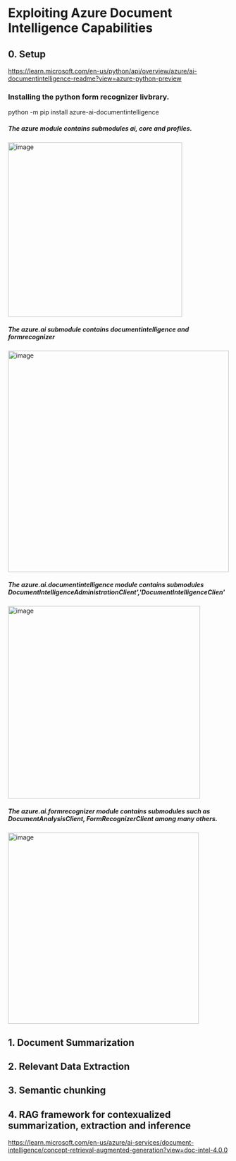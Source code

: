 # Exploiting Azure Document Intelligence Capabilities

## 0. Setup
https://learn.microsoft.com/en-us/python/api/overview/azure/ai-documentintelligence-readme?view=azure-python-preview

### Installing the python form recognizer livbrary.
python -m pip install azure-ai-documentintelligence

##### The azure module contains submodules ai, core and profiles.
<img width="395" alt="image" src="https://github.com/user-attachments/assets/d142b3a9-3d2e-4422-ab42-36226a96e8e9">

##### The azure.ai submodule contains documentintelligence and formrecognizer
<img width="501" alt="image" src="https://github.com/user-attachments/assets/5b18d7c1-0b6b-42fd-ab0c-d5024305895d">

##### The azure.ai.documentintelligence module contains submodules DocumentIntelligenceAdministrationClient','DocumentIntelligenceClien'
<img width="436" alt="image" src="https://github.com/user-attachments/assets/2ee5723b-b05c-439b-8105-f4698bbbc850">

##### The azure.ai.formrecognizer module contains submodules such as DocumentAnalysisClient, FormRecognizerClient among many others.
<img width="433" alt="image" src="https://github.com/user-attachments/assets/0f460571-d0a0-4a5c-99f4-45b46db2bf17">




## 1. Document Summarization
## 2. Relevant Data Extraction
## 3. Semantic chunking
## 4. RAG framework for contexualized summarization, extraction and inference
https://learn.microsoft.com/en-us/azure/ai-services/document-intelligence/concept-retrieval-augmented-generation?view=doc-intel-4.0.0

